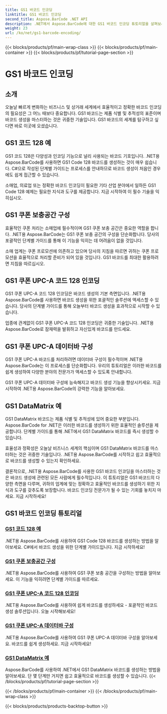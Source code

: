 ```yaml
---
title: GS1 바코드 인코딩
linktitle: GS1 바코드 인코딩
second_title: Aspose.BarCode .NET API
description: .NET에서 Aspose.BarCode에 대한 GS1 바코드 인코딩 튜토리얼을 살펴보세요. GS1 코드 128, UPC-A 및 DataMatrix 바코드를 쉽게 생성하세요. 지금 시작하세요!
weight: 23
url: /ko/net/gs1-barcode-encoding/
---
```


{{< blocks/products/pf/main-wrap-class >}}
{{< blocks/products/pf/main-container >}}
{{< blocks/products/pf/tutorial-page-section >}}

# GS1 바코드 인코딩


## 소개
오늘날 빠르게 변화하는 비즈니스 및 상거래 세계에서 효율적이고 정확한 바코드 인코딩의 필요성은 그 어느 때보다 중요합니다. GS1 바코드는 제품 식별 및 추적성의 표준이며 바코드 생성을 마스터하는 것은 귀중한 기술입니다. GS1 바코드의 세계를 탐구하고 싶다면 바로 이곳에 오셨습니다.

## GS1 코드 128 예

GS1 코드 128은 다양성과 인코딩 기능으로 널리 사용되는 바코드 기호입니다. .NET용 Aspose.BarCode를 사용하면 GS1 Code 128 바코드를 생성하는 것이 매우 쉽습니다. C#으로 작성된 단계별 가이드는 프로세스를 안내하므로 바코드 생성이 처음인 경우에도 쉽게 접근할 수 있습니다.

소매업, 의료업 또는 정확한 바코드 인코딩이 필요한 기타 산업 분야에서 일하든 GS1 Code 128 예제는 필요한 지식과 도구를 제공합니다. 지금 시작하여 이 필수 기술을 익히십시오.

## GS1 쿠폰 보충공간 구성

효율적인 쿠폰 처리는 소매업에 필수적이며 GS1 쿠폰 보충 공간은 중요한 역할을 합니다. .NET용 Aspose.BarCode는 GS1 쿠폰 보충 공간의 구성을 단순화합니다. 당사의 포괄적인 단계별 가이드를 통해 이 기능을 익히는 데 어려움이 없을 것입니다.

소매 업계는 쿠폰 프로모션에 의존하고 있으며 당사의 지침을 따르면 귀하는 쿠폰 프로모션을 효율적으로 처리할 준비가 되어 있을 것입니다. GS1 바코드를 최대한 활용하려면 지침을 따르십시오.

## GS1 쿠폰 UPC-A 코드 128 인코딩

GS1 쿠폰 UPC-A 코드 128 인코딩은 바코드 생성의 기본 측면입니다. .NET용 Aspose.BarCode를 사용하면 바코드 생성을 위한 포괄적인 솔루션에 액세스할 수 있습니다. 당사의 단계별 가이드를 통해 오늘부터 바코드 생성을 효과적으로 시작할 수 있습니다.

업종에 관계없이 GS1 쿠폰 UPC-A 코드 128 인코딩은 귀중한 기술입니다. .NET용 Aspose.BarCode로 잠재력을 발휘하고 자신있게 바코드를 만드세요.

## GS1 쿠폰 UPC-A 데이터바 구성

GS1 쿠폰 UPC-A 바코드를 처리하려면 데이터바 구성이 필수적이며 .NET용 Aspose.BarCode는 이 프로세스를 단순화합니다. 우리의 튜토리얼은 이러한 바코드를 쉽게 생성하여 다양한 분야의 전문가가 액세스할 수 있도록 안내합니다.

GS1 쿠폰 UPC-A 데이터바 구성에 능숙해지고 바코드 생성 기능을 향상시키세요. 지금 시작하여 .NET용 Aspose.BarCode의 강력한 기능을 알아보세요.

## GS1 DataMatrix 예

GS1 DataMatrix 바코드는 제품 식별 및 추적성에 있어 중요한 부분입니다. Aspose.BarCode for .NET은 이러한 바코드를 생성하기 위한 효율적인 솔루션을 제공합니다. 단계별 가이드를 통해 .NET에서 GS1 DataMatrix 바코드를 즉시 생성할 수 있습니다.

효율성과 정확성은 오늘날 비즈니스 세계의 핵심이며 GS1 DataMatrix 바코드를 마스터하는 것은 귀중한 기술입니다. .NET용 Aspose.BarCode를 시작하고 쉽고 효율적으로 바코드를 생성할 수 있는지 확인하세요.

결론적으로, .NET용 Aspose.BarCode를 사용한 GS1 바코드 인코딩을 마스터하는 것은 바코드 생성에 관련된 모든 사람에게 필수적입니다. 이 튜토리얼은 GS1 바코드의 다양한 측면을 다루며, 귀하의 업계에 맞는 정확하고 효율적인 바코드를 생성하기 위한 지식과 도구를 갖추도록 보장합니다. 바코드 인코딩 전문가가 될 수 있는 기회를 놓치지 마세요. 지금 시작하세요!
## GS1 바코드 인코딩 튜토리얼
### [GS1 코드 128 예](./gs1-code-128-example/)
.NET용 Aspose.BarCode를 사용하여 GS1 Code 128 바코드를 생성하는 방법을 알아보세요. C#에서 바코드 생성을 위한 단계별 가이드입니다. 지금 시작하세요!
### [GS1 쿠폰 보충공간 구성](./gs1-coupon-supplement-space-configuration/)
.NET용 Aspose.BarCode를 사용하여 GS1 쿠폰 보충 공간을 구성하는 방법을 알아보세요. 이 기능을 익히려면 단계별 가이드를 따르세요.
### [GS1 쿠폰 UPC-A 코드 128 인코딩](./gs1-coupon-upc-a-code-128-encoding/)
.NET용 Aspose.BarCode를 사용하여 쉽게 바코드를 생성하세요 - 포괄적인 바코드 생성 솔루션입니다. 오늘 시작해보세요!
### [GS1 쿠폰 UPC-A 데이터바 구성](./gs1-coupon-upc-a-databar-configuration/)
.NET용 Aspose.BarCode를 사용하여 GS1 쿠폰 UPC-A 데이터바 구성을 알아보세요. 바코드를 쉽게 생성하세요. 지금 시작하세요!
### [GS1 DataMatrix 예](./gs1-datamatrix-example/)
Aspose.BarCode를 사용하여 .NET에서 GS1 DataMatrix 바코드를 생성하는 방법을 알아보세요. 단 몇 단계만 거치면 쉽고 효율적으로 바코드를 생성할 수 있습니다.
{{< /blocks/products/pf/tutorial-page-section >}}

{{< /blocks/products/pf/main-container >}}
{{< /blocks/products/pf/main-wrap-class >}}

{{< blocks/products/products-backtop-button >}}

